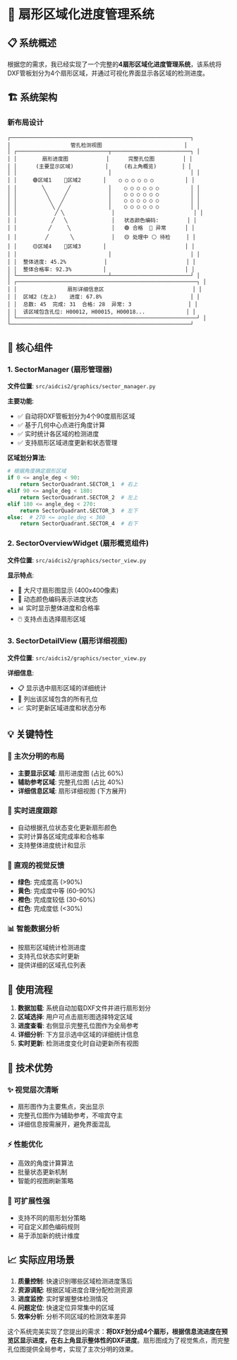 # 🎯 扇形区域化进度管理系统

## 📋 系统概述

根据您的需求，我已经实现了一个完整的**4扇形区域化进度管理系统**，该系统将DXF管板划分为4个扇形区域，并通过可视化界面显示各区域的检测进度。

## 🏗️ 系统架构

### 新布局设计
```
┌─────────────────────────────────────────────────────────┐
│                   管孔检测视图                          │
│ ┌─────────────────────────────┬─────────────────────────┐ │
│ │        扇形进度图            │      完整孔位图         │ │
│ │      (主要显示区域)          │     (右上角概览)        │ │
│ │                             │                         │ │
│ │     🟢区域1    🔵区域2       │    ○ ○ ○ ○ ○ ○          │ │
│ │        ╲       ╱            │    ○ ○ ○ ○ ○ ○          │ │
│ │         ╲     ╱             │    ○ ○ ○ ○ ○ ○          │ │
│ │          ╲   ╱              │    ○ ○ ○ ○ ○ ○          │ │
│ │           ╲ ╱               │    ○ ○ ○ ○ ○ ○          │ │
│ │            ╱ ╲               │                         │ │
│ │           ╱   ╲              │   状态颜色编码:         │ │
│ │          ╱     ╲             │   🟢 合格  🔴 异常      │ │
│ │         ╱       ╲            │   🟡 处理中 ⚪ 待检     │ │
│ │     🟡区域4    🔴区域3       │                         │ │
│ │                             │                         │ │
│ │  整体进度: 45.2%            │                         │ │
│ │  整体合格率: 92.3%          │                         │ │
│ └─────────────────────────────┴─────────────────────────┘ │
│ ┌─────────────────────────────────────────────────────────┐ │
│ │                扇形详细信息区                            │ │
│ │  区域2 (左上)    进度: 67.8%                            │ │
│ │  总数: 45  完成: 31  合格: 28  异常: 3                  │ │
│ │  该区域包含孔位: H00012, H00015, H00018...             │ │
│ └─────────────────────────────────────────────────────────┘ │
└─────────────────────────────────────────────────────────┘
```

## 🔧 核心组件

### 1. SectorManager (扇形管理器)
**文件位置**: `src/aidcis2/graphics/sector_manager.py`

**主要功能**:
- ✅ 自动将DXF管板划分为4个90度扇形区域
- ✅ 基于几何中心点进行角度计算
- ✅ 实时统计各区域的检测进度
- ✅ 支持扇形区域进度更新和状态管理

**区域划分算法**:
```python
# 根据角度确定扇形区域
if 0 <= angle_deg < 90:
    return SectorQuadrant.SECTOR_1  # 右上
elif 90 <= angle_deg < 180:
    return SectorQuadrant.SECTOR_2  # 左上
elif 180 <= angle_deg < 270:
    return SectorQuadrant.SECTOR_3  # 左下
else:  # 270 <= angle_deg < 360
    return SectorQuadrant.SECTOR_4  # 右下
```

### 2. SectorOverviewWidget (扇形概览组件)
**文件位置**: `src/aidcis2/graphics/sector_view.py`

**显示特点**:
- 🎨 大尺寸扇形图显示 (400x400像素)
- 🌈 动态颜色编码表示进度状态
- 📊 实时显示整体进度和合格率
- 🖱️ 支持点击选择扇形区域

### 3. SectorDetailView (扇形详细视图)  
**文件位置**: `src/aidcis2/graphics/sector_view.py`

**详细信息**:
- 📋 显示选中扇形区域的详细统计
- 📍 列出该区域包含的所有孔位
- 📈 实时更新区域进度和状态分布

## 💡 关键特性

### 🎯 主次分明的布局
- **主要显示区域**: 扇形进度图 (占比 60%)
- **辅助参考区域**: 完整孔位图 (占比 40%)
- **详细信息区域**: 扇形详细视图 (下方展开)

### 🔄 实时进度跟踪
- 自动根据孔位状态变化更新扇形颜色
- 实时计算各区域完成率和合格率
- 支持整体进度统计和显示

### 🎨 直观的视觉反馈
- **绿色**: 完成度高 (>90%)
- **黄色**: 完成度中等 (60-90%)
- **橙色**: 完成度较低 (30-60%)  
- **红色**: 完成度低 (<30%)

### 📊 智能数据分析
- 按扇形区域统计检测进度
- 支持孔位状态实时更新
- 提供详细的区域孔位列表

## 🚀 使用流程

1. **数据加载**: 系统自动加载DXF文件并进行扇形划分
2. **区域选择**: 用户可点击扇形图选择特定区域  
3. **进度查看**: 右侧显示完整孔位图作为全局参考
4. **详细分析**: 下方显示选中区域的详细统计信息
5. **实时更新**: 检测进度变化时自动更新所有视图

## 🎯 技术优势

### ✨ 视觉层次清晰
- 扇形图作为主要焦点，突出显示
- 完整孔位图作为辅助参考，不喧宾夺主
- 详细信息按需展开，避免界面混乱

### ⚡ 性能优化
- 高效的角度计算算法
- 批量状态更新机制
- 智能的视图刷新策略

### 🔧 可扩展性强
- 支持不同的扇形划分策略
- 可自定义颜色编码规则
- 易于添加新的统计维度

## 📈 实际应用场景

1. **质量控制**: 快速识别哪些区域检测进度落后
2. **资源调配**: 根据区域进度合理分配检测资源  
3. **进度监控**: 实时掌握整体检测情况
4. **问题定位**: 快速定位异常集中的区域
5. **效率分析**: 分析不同区域的检测效率差异

这个系统完美实现了您提出的需求：**将DXF划分成4个扇形，根据信息流进度在预览区显示进度，在右上角显示整体性的DXF进度**。扇形图成为了视觉焦点，而完整孔位图提供全局参考，实现了主次分明的效果。